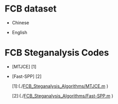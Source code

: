 # FCB dataset

- Chinese 

- English

  

# FCB Steganalysis Codes

- [MTJCE] [1]
- [Fast-SPP] [2]

  [1]:(./[FCB_Steganalysis_Algorithms/MTJCE.m](https://github.com/VOIPsteganalysis/FCBsteganalysis/tree/master/FCB_Steganalysis_Algorithms) ) 

  [2]:(./[FCB_Steganalysis_Algorithms/Fast-SPP.m](https://github.com/VOIPsteganalysis/FCBsteganalysis/tree/master/FCB_Steganalysis_Algorithms) ) 

